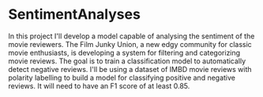 # SentimentAnalyses
In this project I'll develop a model capable of analysing the sentiment of the movie reviewers.
The Film Junky Union, a new edgy community for classic movie enthusiasts, is developing a system for filtering and categorizing movie reviews. The goal is to train a classification model to automatically detect negative reviews. I'll be using a dataset of IMBD movie reviews with polarity labelling to build a model for classifying positive and negative reviews. It will need to have an F1 score of at least 0.85.
